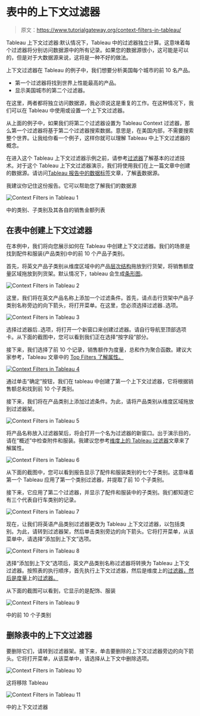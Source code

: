 # 表中的上下文过滤器

> 原文：<https://www.tutorialgateway.org/context-filters-in-tableau/>

Tableau 上下文过滤器:默认情况下，Tableau 中的过滤器独立计算。这意味着每个过滤器将分别访问数据源中的所有记录。如果您的数据源很小，这可能是可以的，但是对于大数据源来说，这将是一种不好的做法。

上下文过滤器在 Tableau 的例子中，我们想要分析美国每个城市的前 10 名产品。

*   第一个过滤器将找到世界上性能最高的产品。
*   显示美国城市的第二个过滤器。

在这里，两者都将独立访问数据源，我必须说这是重复的工作。在这种情况下，我们可以在 Tableau 中使用或设置一个上下文过滤器。

从上面的例子中，如果我们将第二个过滤器设置为 Tableau Context 过滤器，那么第一个过滤器将基于第二个过滤器搜索数据。意思是，在美国内部，不需要搜索整个世界。让我给你看一个例子，这样你就可以理解 Tableau 中上下文过滤器的概念。

在进入这个 Tableau 上下文过滤器示例之前，请参考[过滤器](https://www.tutorialgateway.org/tableau-filters/)了解基本的过滤技术。对于这个 Tableau 上下文过滤器演示，我们将使用我们在上一篇文章中创建的数据源。请访问[Tableau 报告中的数据标签](https://www.tutorialgateway.org/data-labels-in-tableau-reports/)文章，了解[表](https://www.tutorialgateway.org/tableau/)数据源。

我建议你记住这份报告。它可以帮助您了解我们的数据源

![Context Filters in Tableau 1](img/52fd77349c090eb12d508da932a3c54f.png)

中的类别、子类别及其各自的销售金额列表

## 在表中创建上下文过滤器

在本例中，我们将向您展示如何在 Tableau 中创建上下文过滤器。我们的场景是找到配件和服装(产品类别)中的前 10 个产品子类别。

首先，将英文产品子类别从维度区域中的产品[层次结构](https://www.tutorialgateway.org/hierarchies-in-tableau/)拖放到行货架，将销售额度量区域拖放到列货架。默认情况下，tableau 会生成[条形图](https://www.tutorialgateway.org/bar-chart-in-tableau/)。

![Context Filters in Tableau 2](img/6b501c369753906fa5839645825f2ad1.png)

这里，我们将在英文产品名称上添加一个过滤条件。首先，请点击行货架中产品子类别名称旁边的向下箭头，将打开菜单。在这里，您必须选择过滤器..选项。

![Context Filters in Tableau 3](img/aacf062581bfb134675d2542b83c96d0.png)

选择过滤器后..选项，将打开一个新窗口来创建过滤器。请自行导航至顶部选项卡。从下面的截图中，您可以看到我们正在选择“按字段”部分。

接下来，我们选择了前 10 个记录，销售额作为度量，总和作为聚合函数。建议大家参考，Tableau 文章中的 [Top Filters 了解属性。](https://www.tutorialgateway.org/top-filters-in-tableau/)

[![Context Filters in Tableau 4](img/2da95430b5d593defbf1847e4ee64f16.png)](https://www.tutorialgateway.org/top-filters-in-tableau/)

通过单击“确定”按钮，我们在 tableau 中创建了第一个上下文过滤器，它将根据销售额总和找到前 10 个子类别。

接下来，我们将在产品类别上添加过滤条件。为此，请将产品类别从维度区域拖放到过滤器架。

![Context Filters in Tableau 5](img/7bbec4bd532219f77ae5ebb563207774.png)

将产品名称放入过滤器架后，将会打开一个名为过滤器的新窗口。出于演示目的，请在“概述”中检查附件和服装。我建议您参考[维度上的 Tableau 过滤器](https://www.tutorialgateway.org/tableau-filters-on-dimensions/)文章来了解属性。

![Context Filters in Tableau 6](img/300639969b8dfdce0fb14bccf3df0ba8.png)

从下面的截图中，您可以看到报告显示了配件和服装类别的七个子类别。这意味着第一个 Tableau 应用了第一个类别过滤器，并提取了前 10 个子类别。

接下来，它应用了第二个过滤器，并显示了配件和服装中的子类别。我们都知道它有三个代表自行车类别的记录。

![Context Filters in Tableau 7](img/a29fb0288b2f421efc6efc00fdb30abd.png)

现在，让我们将英语产品类别过滤器更改为 Tableau 上下文过滤器，以包括类别。为此，请转到过滤器架，然后单击类别旁边的向下箭头。它将打开菜单，从该菜单中，请选择“添加到上下文”选项。

![Context Filters in Tableau 8](img/e1717c67f23b7c15221b143e351e2edd.png)

选择“添加到上下文”选项后，英文产品类别名称过滤器将转换为 Tableau 上下文过滤器。按照表的执行顺序，首先执行上下文过滤器，然后是维度上的[过滤器，然后是度量](https://www.tutorialgateway.org/tableau-filters-on-dimensions/)上的[过滤器。](https://www.tutorialgateway.org/tableau-filters-on-measures/)

从下面的截图可以看到，它显示的是配饰、服装

![Context Filters in Tableau 9](img/9a9567c6679299e59c13ae13d9c13287.png)

中的前 10 个子类别

## 删除表中的上下文过滤器

要删除它们，请转到过滤器架。接下来，单击要删除的上下文过滤器旁边的向下箭头。它将打开菜单，从该菜单中，请选择从上下文中删除选项。

![Context Filters in Tableau 10](img/66402a09809632d6b003ea765e739857.png)

这将移除 Tableau

![Context Filters in Tableau 11](img/32c9993b1936e7458d22f5710c883d0c.png)

中的上下文过滤器